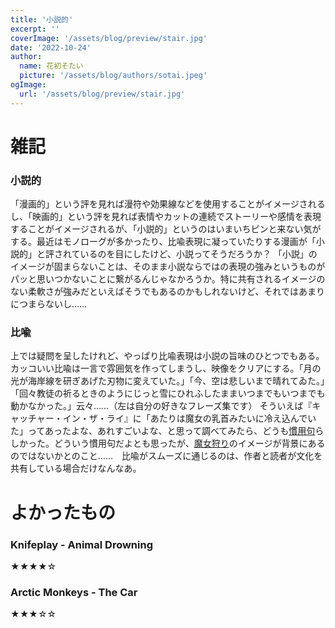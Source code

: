 ```yaml
---
title: '小説的'
excerpt: ''
coverImage: '/assets/blog/preview/stair.jpg'
date: '2022-10-24'
author:
  name: 花初そたい
  picture: '/assets/blog/authors/sotai.jpeg'
ogImage:
  url: '/assets/blog/preview/stair.jpg'
---
```

# 雑記

### 小説的
「漫画的」という評を見れば漫符や効果線などを使用することがイメージされるし、「映画的」という評を見れば表情やカットの連続でストーリーや感情を表現することがイメージされるが、「小説的」というのはいまいちピンと来ない気がする。最近はモノローグが多かったり、比喩表現に凝っていたりする漫画が「小説的」と評されているのを目にしたけど、小説ってそうだろうか？
「小説」のイメージが固まらないことは、そのまま小説ならではの表現の強みというものがパッと思いつかないことに繋がるんじゃなかろうか。特に共有されるイメージのない柔軟さが強みだといえばそうでもあるのかもしれないけど、それではあまりにつまらないし……

### 比喩
上では疑問を呈したけれど、やっぱり比喩表現は小説の旨味のひとつでもある。カッコいい比喩は一言で雰囲気を作ってしまうし、映像をクリアにする。「月の光が海岸線を研ぎあげた刃物に変えていた。」「今、空は悲しいまで晴れてゐた。」「回々教徒の祈るときのようにじっと雪にひれふしたままいつまでもいつまでも動かなかった。」云々……（左は自分の好きなフレーズ集です）
そういえば『キャッチャー・イン・ザ・ライ』に「あたりは魔女の乳首みたいに冷え込んでいた」ってあったよな、あれすごいよな、と思って調べてみたら、どうも[慣用句](https://twitter.com/onoken1025/status/1092443020744482821)らしかった。どういう慣用句だよとも思ったが、[魔女狩り](https://phrases.org.uk/meanings/colder-than-a-witchs-tit.html)のイメージが背景にあるのではないかとのこと……　比喩がスムーズに通じるのは、作者と読者が文化を共有している場合だけなんなあ。

# よかったもの

### Knifeplay - Animal Drowning
★★★★☆

### Arctic Monkeys - The Car
★★★☆☆
